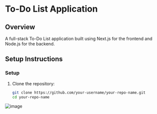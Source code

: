 # To-Do List Application

## Overview
A full-stack To-Do List application built using Next.js for the frontend and Node.js for the backend.

## Setup Instructions

### Setup
1. Clone the repository:
   ```bash
   git clone https://github.com/your-username/your-repo-name.git
   cd your-repo-name
![image](https://github.com/user-attachments/assets/e4ec1f7c-de6b-497b-b183-6f0a41f43823)


